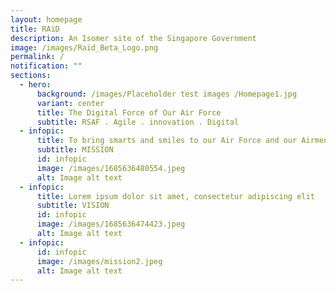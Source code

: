 ```yaml
---
layout: homepage
title: RAiD
description: An Isomer site of the Singapore Government
image: /images/Raid_Beta_Logo.png
permalink: /
notification: ""
sections:
  - hero:
      background: /images/Placeholder test images /Homepage1.jpg
      variant: center
      title: The Digital Force of Our Air Force
      subtitle: RSAF . Agile . innovation . Digital
  - infopic:
      title: To bring smarts and smiles to our Air Force and our Airmen
      subtitle: MISSION
      id: infopic
      image: /images/1685636480554.jpeg
      alt: Image alt text
  - infopic:
      title: Lorem ipsum dolor sit amet, consectetur adipiscing elit
      subtitle: VISION
      id: infopic
      image: /images/1685636474423.jpeg
      alt: Image alt text
  - infopic:
      id: infopic
      image: /images/mission2.jpeg
      alt: Image alt text
---
```

